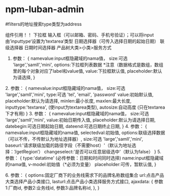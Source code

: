 # npm-luban-admin

#filters的地址搜索type类型为address

组件引用！！
 <selector></selector>  下拉框
 <luban-input></luban-input>  输入框（可以邮箱、密码、手机号验证）；可以将input由’inputtype‘设置为’textarea‘类型
<datepicker></datepicker> 日期选择器（可传入选择日期的起始日期）
<cascader></cascader>  联级选择器
<el-date-picker></el-date-picker> 日期时间选择器 
<checkboxgroups2></checkboxgroups2>  产品树大类>小类>服务方式


 1. <selector></selector> 参数：
 {
    namevalue:input框隐藏域的nama值，
    size:可选 'large','samll','mini',
    options:下拉框列表数据   *注意（数据格式是数组，数组里的每个对象对应了label和value值,
    value:下拉框默认值,
    placeholder:默认为请选择,
 }

  2.<luban-input></luban-input> 参数：
 {
    namevalue:input框隐藏域的nama值，
    size:可选 'large','samll','mini',
    type:可选 'tel', 'email', 'password'
    value:初始默认值,
    placeholder:默认为请选择,
    minlen:最小长度,
    maxlen:最大长度,
    inputtype:'textarea',   (使input为textarea类型),
    autosize:自动高度 (只在textarea下才有用)
 }
3.<datepicker></datepicker> 参数：
 {
    namevalue:input框隐藏域的nama值，
    size:可选 'large','samll','mini',
    value:初始日期传入值,
    placeholder:默认为请选择日期,
    datebegin:可选日期起始日期,
    dateend:可选日期终止日期,
 }
 4.<cascader></cascader> 参数：
 {
    namevalue:input框隐藏域的nama值,
    selectedval:初始值,
    options:联级选择数据（可以不传，不传默认为地址选择器）,
    size:可选 'large','samll','mini',
    baseurl:'请求联级加载的路径字段（不需要host）'（默认为地址选择：’/getRegion‘）
    changeselect:'是否可以任意层级选中'（默认为false）
 }
 5.<el-date-picker></el-date-picker> 参数：
 {
    type:'datatime' (必传参数：日期和时间同时选择)
    name:input框隐藏域的nama值,
    v-model:初始值（*必须为变量）
    placeholder:可传，暂默认值,
 }

 6.<checkboxgroups2></checkboxgroups2> 参数：
 {
    options:固定厂商下的业务线需求下的品牌名称数组集合
    url:点击产品大类选择产品小类接口,
    lasturl:点击产品小类选择服务方式接口,
    ajaxdata:  {
                    参数1:厂商id,
                    参数2:业务线id,
                    参数3:品牌名称id,
                },
 }
